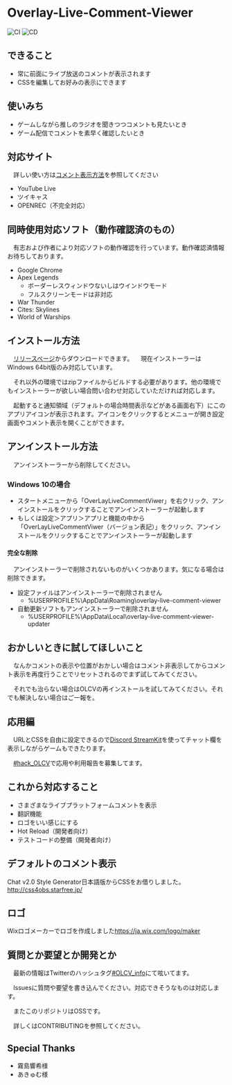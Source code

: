 # Overlay-Live-Comment-Viewer

![CI](https://github.com/LenTakayama/Overlay-Live-Comment-Viewer/workflows/CI/badge.svg)
![CD](https://github.com/LenTakayama/Overlay-Live-Comment-Viewer/workflows/CD(delivery)/badge.svg)

## できること

* 常に前面にライブ放送のコメントが表示されます
* CSSを編集してお好みの表示にできます

## 使いみち

* ゲームしながら推しのラジオを聞きつつコメントも見たいとき
* ゲーム配信でコメントを素早く確認したいとき

## 対応サイト

　詳しい使い方は[コメント表示方法](https://github.com/LenTakayama/Overlay-Live-Comment-Viewer/blob/develop/document/display_comment.md)を参照してください

* YouTube Live
* ツイキャス
* OPENREC（不完全対応）

## 同時使用対応ソフト（動作確認済のもの）

　有志および作者により対応ソフトの動作確認を行っています。動作確認済情報お待ちしております。

* Google Chrome
* Apex Legends
  * ボーダーレスウィンドウないしはウインドウモード
  * フルスクリーンモードは非対応
* War Thunder
* Cites: Skylines
* World of Warships

## インストール方法

　[リリースページ](https://github.com/LenTakayama/Overlay-Live-Comment-Viewer/releases)からダウンロードできます。
　現在インストーラーはWindows 64bit版のみ対応しています。

　それ以外の環境ではzipファイルからビルドする必要があります。他の環境でもインストーラーが欲しい場合問い合わせ対応していただければ対応します。

　起動すると通知領域（デフォルトの場合時間表示などがある画面右下）にこのアプリアイコンが表示されます。アイコンをクリックするとメニューが開き設定画面やコメント表示を開くことができます。

## アンインストール方法

　アンインストーラーから削除してください。

### Windows 10の場合

* スタートメニューから「OverLayLiveCommentViwer」を右クリック、アンインストールをクリックすることでアンインストーラーが起動します
* もしくは設定＞アプリ＞アプリと機能の中から「OverLayLiveCommentViwer（バージョン表記）」をクリック、アンインストールをクリックすることでアンインストーラーが起動します

#### 完全な削除

　アンインストーラーで削除されないものがいくつかあります。気になる場合は削除できます。

* 設定ファイルはアンインストーラーで削除されません
  * %USERPROFILE%\AppData\Roaming\overlay-live-comment-viewer
* 自動更新ソフトもアンインストーラーで削除されません
  * %USERPROFILE%\AppData\Local\overlay-live-comment-viewer-updater

## おかしいときに試してほしいこと

　なんかコメントの表示や位置がおかしい場合はコメント非表示してからコメント表示を再度行うことでリセットされるのでまず試してみてください。

　それでも治らない場合はOLCVの再インストールを試してみてください。それでも解決しない場合はご一報を。

## 応用編

　URLとCSSを自由に設定できるので[Discord StreamKit](https://streamkit.discord.com/overlay)を使ってチャット欄を表示しながらゲームもできたります。

　[#hack_OLCV](https://twitter.com/hashtag/hack_OLCV?src=hash)で応用や利用報告を募集してます。

## これから対応すること

* さまざまなライブプラットフォームコメントを表示
* 翻訳機能
* ロゴをいい感じにする
* Hot Reload（開発者向け）
* テストコードの整備（開発者向け）

## デフォルトのコメント表示

 Chat v2.0 Style Generator日本語版からCSSをお借りしました。
 <http://css4obs.starfree.jp/>

## ロゴ

 Wixロゴメーカーでロゴを作成しました<https://ja.wix.com/logo/maker>

## 質問とか要望とか開発とか

　最新の情報はTwitterのハッシュタグ[#OLCV_info](https://twitter.com/hashtag/OLCV_info?src=hash)にて呟いてます。

　Issuesに質問や要望を書き込んでください。対応できそうなものは対応します。

　またこのリポジトリはOSSです。

　詳しくはCONTRIBUTINGを参照してください。

## Special Thanks

* 霧島響希様
* あきゅむ様
